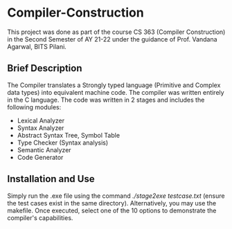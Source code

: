 # Compiler-Construction
This project was done as part of the course CS 363 (Compiler Construction) in the Second Semester of AY 21-22 under the guidance of  Prof. Vandana Agarwal, BITS Pilani.

## Brief Description
The Compiler translates a Strongly typed language (Primitive and Complex data types) into equivalent machine code. The compiler was written entirely in the C language. The code was written in 2 stages and includes the following modules:
- Lexical Analyzer
- Syntax Analyzer
- Abstract Syntax Tree, Symbol Table
- Type Checker (Syntax analysis)
- Semantic Analyzer
- Code Generator

## Installation and Use
Simply run the .exe file using the command <em>./stage2exe testcase.txt</em> (ensure the test cases exist in the same directory). Alternatively, you may use the makefile. Once executed, select one of the 10 options to demonstrate the compiler's capabilities.
